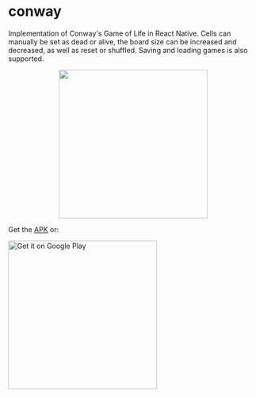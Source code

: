 # conway

Implementation of Conway's Game of Life in React Native. Cells can manually be set as dead or alive, the board size can be increased and decreased, as well as reset or shuffled. Saving and loading games is also supported.

<p align="center">
<img src="conway.gif" width="300"/>
</p>

Get the [APK](https://github.com/POWRFULCOW89/conway/releases/download/v1.0.0/Conway.apk) or:

<a target="_blank" href='https://play.google.com/store/apps/details?id=com.conway&pcampaignid=pcampaignidMKT-Other-global-all-co-prtnr-py-PartBadge-Mar2515-1'><img width="300" alt='Get it on Google Play' src='https://play.google.com/intl/en_us/badges/static/images/badges/en_badge_web_generic.png'/></a>
